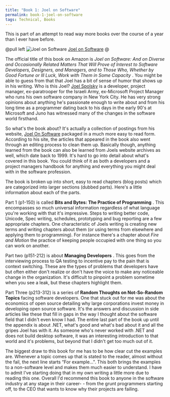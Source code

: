 ```yaml
---
title: "Book 1: Joel on Software"
permalink: book-1-joel-on-software
tags: Technical, Books
---
```


This is part of an attempt to read way more books over the course of a year than I ever have before.

@pull left
![Joel on Software](/images/galleries/books/joel_on_software.jpg)
[Joel on Software](http://www.amazon.com/Joel-Software-Occasionally-Developers-Designers/dp/1590593898/sr=8-1/qid=1168493467/ref=sr\_1\_1/102-9962947-6835328?ie=UTF8&amp;s=books)
@

The official title of this book on Amazon is *Joel on Software: And on Diverse and Occasionally Related Matters That Will Prove of Interest to Software Developers, Designers, and Managers, and to Those Who, Whether by Good Fortune or Ill Luck, Work with Them in Some Capacity* . You might be able to guess from that that Joel has a bit of sense of humor that shows up in his writing. Who is this Joel? [Joel Spolsky](http://joelonsoftware.com/) is a developer, project manager, ex-paratrooper for the Israeli Army, ex-Microsoft Project Manager who runs his own software company in New York City. He has very strong opinions about anything he's passionate enough to write about and from his long time as a programmer dating back to his days in the early 90's at Microsoft and Juno has witnessed many of the changes in the software world firsthand.

So what's the book about? It's actually a collection of postings from his website, [Joel On Software](http://joelonsoftware.com/) packaged in a much more easy to read form. According to his site, the articles that appeared in the book also went through an editing process to clean them up. Basically though, anything learned from the book can also be learned from Joels website archives as well, which date back to 1999. It's hard to go into detail about what's covered in this book. You could think of it as both a developers and a project managers handbook for anything and everything you might deal with in the software profession.

The book is broken up into short, easy to read chapters (blog posts) which are categorized into larger sections (dubbed parts). Here's a little information about each of the parts.

Part 1 (p1-150) is called **Bits and Bytes: The Practice of Programming** . This encompasses so much universal information regardless of what language you're working with that it's impressive. Steps to writing better code, Unicode, Spec writing, schedules, prototyping and bug reporting are a few appropriate chapters. One characteristic of Joels writing is creating new terms and writing chapters about them (or using terms from elsewhere and applying them to programming). For instance there's a chapter about *Fire and Motion* the practice of keeping people occupied with one thing so you can work on another.

Part two (p151-212) is about **Managing Developers** . This goes from the interviewing process to QA testing to incentive pay to the pain that is context switching. These are the types of problems that developers have but often either don't realize or don't have the voice to make any noticeable change in the organization. It's difficult to pinpoint a problem sometime when you see a leak, but these chapters highlight them.

Part Three (p213-312) is a series of **Random Thoughts on Not-So-Random Topics** facing software developers. One that stuck out for me was about the economics of open source detailing why large corporations invest money in developing open source software. It's the answers and discussion in side articles like these that fill in gaps in the way I thought about the software field that I didn't even know I had. The entire last part of the book up until the appendix is about .NET, what's good and what's bad about it and all the gripes Joel has with it. As someone who's never worked with .NET and does not build desktop software, it was an interesting introduction to that world and it's problems, but beyond that I didn't get too much out of it.

The biggest draw to this book for me has to be how clear cut the examples are. Whenever a topic comes up that is stated to the reader, almost without the fail, the next line starts “For example…". This both brings the examples to a non-software level and makes them much easier to understand. I have to admit I've starting doing that in my own writing a little more due to reading this one. Overall I'd recommend this book to anyone in the software industry at any stage in their career- - from the grunt programmers starting off, to the CEO that wants to know why their projects are failing.

